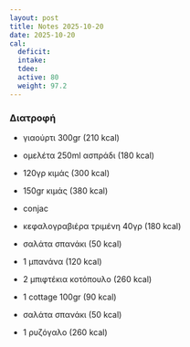 ```yaml
---
layout: post
title: Notes 2025-10-20
date: 2025-10-20
cal:
  deficit:
  intake:
  tdee:
  active: 80
  weight: 97.2
---
```


### Διατροφή

- γιαούρτι 300gr (210 kcal)
- ομελέτα 250ml ασπράδι (180 kcal)
- 120γρ κιμάς (300 kcal)


- 150gr κιμάς (380 kcal)
- conjac 
- κεφαλογραβιέρα τριμένη 40γρ (180 kcal)
- σαλάτα σπανάκι (50 kcal)
- 1 μπανάνα (120 kcal)


- 2 μπιφτέκια κοτόπουλο (260 kcal)
- 1 cottage 100gr (90 kcal)
- σαλάτα σπανάκι (50 kcal)
- 1 ρυζόγαλο (260 kcal)


<!---  ![pic](/pics/2025-10-20/yogurt.jpg)<br> -->
